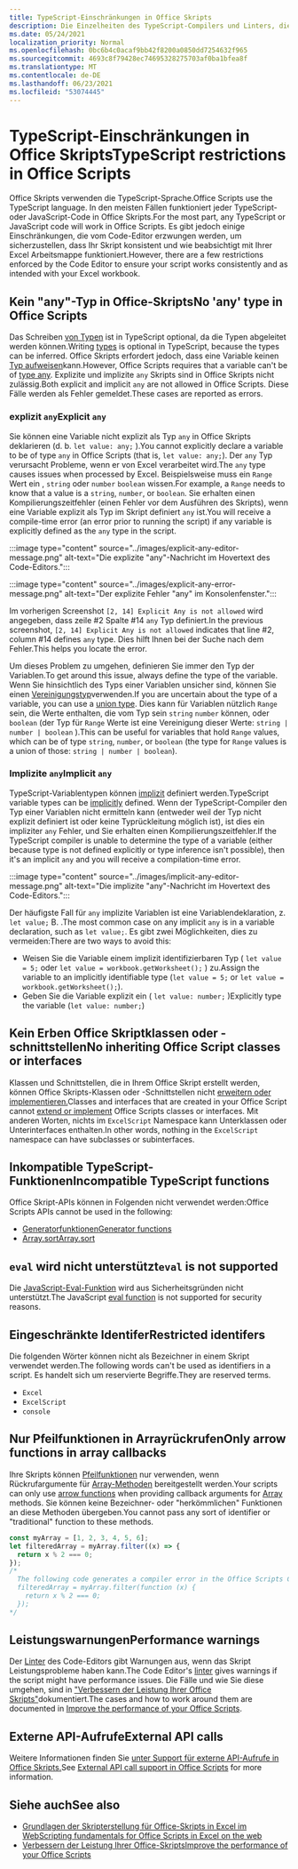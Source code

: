 ```yaml
---
title: TypeScript-Einschränkungen in Office Skripts
description: Die Einzelheiten des TypeScript-Compilers und Linters, die vom Code-Editor für Office Skripts verwendet werden.
ms.date: 05/24/2021
localization_priority: Normal
ms.openlocfilehash: 0bc6b4c0acaf9bb42f8200a0850dd7254632f965
ms.sourcegitcommit: 4693c8f79428ec74695328275703af0ba1bfea8f
ms.translationtype: MT
ms.contentlocale: de-DE
ms.lasthandoff: 06/23/2021
ms.locfileid: "53074445"
---
```

# <a name="typescript-restrictions-in-office-scripts"></a><span data-ttu-id="e32a2-103">TypeScript-Einschränkungen in Office Skripts</span><span class="sxs-lookup"><span data-stu-id="e32a2-103">TypeScript restrictions in Office Scripts</span></span>

<span data-ttu-id="e32a2-104">Office Skripts verwenden die TypeScript-Sprache.</span><span class="sxs-lookup"><span data-stu-id="e32a2-104">Office Scripts use the TypeScript language.</span></span> <span data-ttu-id="e32a2-105">In den meisten Fällen funktioniert jeder TypeScript- oder JavaScript-Code in Office Skripts.</span><span class="sxs-lookup"><span data-stu-id="e32a2-105">For the most part, any TypeScript or JavaScript code will work in Office Scripts.</span></span> <span data-ttu-id="e32a2-106">Es gibt jedoch einige Einschränkungen, die vom Code-Editor erzwungen werden, um sicherzustellen, dass Ihr Skript konsistent und wie beabsichtigt mit Ihrer Excel Arbeitsmappe funktioniert.</span><span class="sxs-lookup"><span data-stu-id="e32a2-106">However, there are a few restrictions enforced by the Code Editor to ensure your script works consistently and as intended with your Excel workbook.</span></span>

## <a name="no-any-type-in-office-scripts"></a><span data-ttu-id="e32a2-107">Kein "any"-Typ in Office-Skripts</span><span class="sxs-lookup"><span data-stu-id="e32a2-107">No 'any' type in Office Scripts</span></span>

<span data-ttu-id="e32a2-108">Das Schreiben [von Typen](https://www.typescriptlang.org/docs/handbook/typescript-in-5-minutes.html) ist in TypeScript optional, da die Typen abgeleitet werden können.</span><span class="sxs-lookup"><span data-stu-id="e32a2-108">Writing [types](https://www.typescriptlang.org/docs/handbook/typescript-in-5-minutes.html) is optional in TypeScript, because the types can be inferred.</span></span> <span data-ttu-id="e32a2-109">Office Skripts erfordert jedoch, dass eine Variable keinen [Typ aufweisen](https://www.typescriptlang.org/docs/handbook/basic-types.html#any)kann.</span><span class="sxs-lookup"><span data-stu-id="e32a2-109">However, Office Scripts requires that a variable can't be of [type any](https://www.typescriptlang.org/docs/handbook/basic-types.html#any).</span></span> <span data-ttu-id="e32a2-110">Explizite und implizite `any` Skripts sind in Office Skripts nicht zulässig.</span><span class="sxs-lookup"><span data-stu-id="e32a2-110">Both explicit and implicit `any` are not allowed in Office Scripts.</span></span> <span data-ttu-id="e32a2-111">Diese Fälle werden als Fehler gemeldet.</span><span class="sxs-lookup"><span data-stu-id="e32a2-111">These cases are reported as errors.</span></span>

### <a name="explicit-any"></a><span data-ttu-id="e32a2-112">explizit `any`</span><span class="sxs-lookup"><span data-stu-id="e32a2-112">Explicit `any`</span></span>

<span data-ttu-id="e32a2-113">Sie können eine Variable nicht explizit als Typ `any` in Office Skripts deklarieren (d. b. `let value: any;` ).</span><span class="sxs-lookup"><span data-stu-id="e32a2-113">You cannot explicitly declare a variable to be of type `any` in Office Scripts (that is, `let value: any;`).</span></span> <span data-ttu-id="e32a2-114">Der `any` Typ verursacht Probleme, wenn er von Excel verarbeitet wird.</span><span class="sxs-lookup"><span data-stu-id="e32a2-114">The `any` type causes issues when processed by Excel.</span></span> <span data-ttu-id="e32a2-115">Beispielsweise muss ein `Range` Wert ein , `string` oder `number` `boolean` wissen.</span><span class="sxs-lookup"><span data-stu-id="e32a2-115">For example, a `Range` needs to know that a value is a `string`, `number`, or `boolean`.</span></span> <span data-ttu-id="e32a2-116">Sie erhalten einen Kompilierungszeitfehler (einen Fehler vor dem Ausführen des Skripts), wenn eine Variable explizit als Typ im Skript definiert `any` ist.</span><span class="sxs-lookup"><span data-stu-id="e32a2-116">You will receive a compile-time error (an error prior to running the script) if any variable is explicitly defined as the `any` type in the script.</span></span>

:::image type="content" source="../images/explicit-any-editor-message.png" alt-text="Die explizite &quot;any&quot;-Nachricht im Hovertext des Code-Editors.":::

:::image type="content" source="../images/explicit-any-error-message.png" alt-text="Der explizite Fehler &quot;any&quot; im Konsolenfenster.":::

<span data-ttu-id="e32a2-119">Im vorherigen Screenshot `[2, 14] Explicit Any is not allowed` wird angegeben, dass zeile #2 Spalte #14 `any` Typ definiert.</span><span class="sxs-lookup"><span data-stu-id="e32a2-119">In the previous screenshot, `[2, 14] Explicit Any is not allowed` indicates that line #2, column #14 defines `any` type.</span></span> <span data-ttu-id="e32a2-120">Dies hilft Ihnen bei der Suche nach dem Fehler.</span><span class="sxs-lookup"><span data-stu-id="e32a2-120">This helps you locate the error.</span></span>

<span data-ttu-id="e32a2-121">Um dieses Problem zu umgehen, definieren Sie immer den Typ der Variablen.</span><span class="sxs-lookup"><span data-stu-id="e32a2-121">To get around this issue, always define the type of the variable.</span></span> <span data-ttu-id="e32a2-122">Wenn Sie hinsichtlich des Typs einer Variablen unsicher sind, können Sie einen [Vereinigungstyp](https://www.typescriptlang.org/docs/handbook/unions-and-intersections.html)verwenden.</span><span class="sxs-lookup"><span data-stu-id="e32a2-122">If you are uncertain about the type of a variable, you can use a [union type](https://www.typescriptlang.org/docs/handbook/unions-and-intersections.html).</span></span> <span data-ttu-id="e32a2-123">Dies kann für Variablen nützlich `Range` sein, die Werte enthalten, die vom Typ sein `string` `number` können, oder `boolean` (der Typ für `Range` Werte ist eine Vereinigung dieser Werte: `string | number | boolean` ).</span><span class="sxs-lookup"><span data-stu-id="e32a2-123">This can be useful for variables that hold `Range` values, which can be of type `string`, `number`, or `boolean` (the type for `Range` values is a union of those: `string | number | boolean`).</span></span>

### <a name="implicit-any"></a><span data-ttu-id="e32a2-124">Implizite `any`</span><span class="sxs-lookup"><span data-stu-id="e32a2-124">Implicit `any`</span></span>

<span data-ttu-id="e32a2-125">TypeScript-Variablentypen können [implizit](https://www.typescriptlang.org/docs/handbook/type-inference.html) definiert werden.</span><span class="sxs-lookup"><span data-stu-id="e32a2-125">TypeScript variable types can be [implicitly](https://www.typescriptlang.org/docs/handbook/type-inference.html) defined.</span></span> <span data-ttu-id="e32a2-126">Wenn der TypeScript-Compiler den Typ einer Variablen nicht ermitteln kann (entweder weil der Typ nicht explizit definiert ist oder keine Typrückleitung möglich ist), ist dies ein impliziter `any` Fehler, und Sie erhalten einen Kompilierungszeitfehler.</span><span class="sxs-lookup"><span data-stu-id="e32a2-126">If the TypeScript compiler is unable to determine the type of a variable (either because type is not defined explicitly or type inference isn't possible), then it's an implicit `any` and you will receive a compilation-time error.</span></span>

:::image type="content" source="../images/implicit-any-editor-message.png" alt-text="Die implizite &quot;any&quot;-Nachricht im Hovertext des Code-Editors.":::

<span data-ttu-id="e32a2-128">Der häufigste Fall für `any` implizite Variablen ist eine Variablendeklaration, z. `let value;` B. .</span><span class="sxs-lookup"><span data-stu-id="e32a2-128">The most common case on any implicit `any` is in a variable declaration, such as `let value;`.</span></span> <span data-ttu-id="e32a2-129">Es gibt zwei Möglichkeiten, dies zu vermeiden:</span><span class="sxs-lookup"><span data-stu-id="e32a2-129">There are two ways to avoid this:</span></span>

* <span data-ttu-id="e32a2-130">Weisen Sie die Variable einem implizit identifizierbaren Typ ( `let value = 5;` oder `let value = workbook.getWorksheet();` ) zu.</span><span class="sxs-lookup"><span data-stu-id="e32a2-130">Assign the variable to an implicitly identifiable type (`let value = 5;` or `let value = workbook.getWorksheet();`).</span></span>
* <span data-ttu-id="e32a2-131">Geben Sie die Variable explizit ein ( `let value: number;` )</span><span class="sxs-lookup"><span data-stu-id="e32a2-131">Explicitly type the variable (`let value: number;`)</span></span>

## <a name="no-inheriting-office-script-classes-or-interfaces"></a><span data-ttu-id="e32a2-132">Kein Erben Office Skriptklassen oder -schnittstellen</span><span class="sxs-lookup"><span data-stu-id="e32a2-132">No inheriting Office Script classes or interfaces</span></span>

<span data-ttu-id="e32a2-133">Klassen und Schnittstellen, die in Ihrem Office Skript erstellt werden, können Office Skripts-Klassen oder -Schnittstellen nicht [erweitern oder implementieren.](https://www.typescriptlang.org/docs/handbook/classes.html#inheritance)</span><span class="sxs-lookup"><span data-stu-id="e32a2-133">Classes and interfaces that are created in your Office Script cannot [extend or implement](https://www.typescriptlang.org/docs/handbook/classes.html#inheritance) Office Scripts classes or interfaces.</span></span> <span data-ttu-id="e32a2-134">Mit anderen Worten, nichts im `ExcelScript` Namespace kann Unterklassen oder Unterinterfaces enthalten.</span><span class="sxs-lookup"><span data-stu-id="e32a2-134">In other words, nothing in the `ExcelScript` namespace can have subclasses or subinterfaces.</span></span>

## <a name="incompatible-typescript-functions"></a><span data-ttu-id="e32a2-135">Inkompatible TypeScript-Funktionen</span><span class="sxs-lookup"><span data-stu-id="e32a2-135">Incompatible TypeScript functions</span></span>

<span data-ttu-id="e32a2-136">Office Skript-APIs können in Folgenden nicht verwendet werden:</span><span class="sxs-lookup"><span data-stu-id="e32a2-136">Office Scripts APIs cannot be used in the following:</span></span>

* [<span data-ttu-id="e32a2-137">Generatorfunktionen</span><span class="sxs-lookup"><span data-stu-id="e32a2-137">Generator functions</span></span>](https://developer.mozilla.org/docs/Web/JavaScript/Guide/Iterators_and_Generators#generator_functions)
* [<span data-ttu-id="e32a2-138">Array.sort</span><span class="sxs-lookup"><span data-stu-id="e32a2-138">Array.sort</span></span>](https://developer.mozilla.org/docs/Web/JavaScript/Reference/Global_Objects/Array/sort)

## <a name="eval-is-not-supported"></a><span data-ttu-id="e32a2-139">`eval` wird nicht unterstützt</span><span class="sxs-lookup"><span data-stu-id="e32a2-139">`eval` is not supported</span></span>

<span data-ttu-id="e32a2-140">Die [JavaScript-Eval-Funktion](https://developer.mozilla.org/docs/Web/JavaScript/Reference/Global_Objects/eval) wird aus Sicherheitsgründen nicht unterstützt.</span><span class="sxs-lookup"><span data-stu-id="e32a2-140">The JavaScript [eval function](https://developer.mozilla.org/docs/Web/JavaScript/Reference/Global_Objects/eval) is not supported for security reasons.</span></span>

## <a name="restricted-identifers"></a><span data-ttu-id="e32a2-141">Eingeschränkte Identifer</span><span class="sxs-lookup"><span data-stu-id="e32a2-141">Restricted identifers</span></span>

<span data-ttu-id="e32a2-142">Die folgenden Wörter können nicht als Bezeichner in einem Skript verwendet werden.</span><span class="sxs-lookup"><span data-stu-id="e32a2-142">The following words can't be used as identifiers in a script.</span></span> <span data-ttu-id="e32a2-143">Es handelt sich um reservierte Begriffe.</span><span class="sxs-lookup"><span data-stu-id="e32a2-143">They are reserved terms.</span></span>

* `Excel`
* `ExcelScript`
* `console`

## <a name="only-arrow-functions-in-array-callbacks"></a><span data-ttu-id="e32a2-144">Nur Pfeilfunktionen in Arrayrückrufen</span><span class="sxs-lookup"><span data-stu-id="e32a2-144">Only arrow functions in array callbacks</span></span>

<span data-ttu-id="e32a2-145">Ihre Skripts können [Pfeilfunktionen](https://developer.mozilla.org/docs/Web/JavaScript/Reference/Functions/Arrow_functions) nur verwenden, wenn Rückrufargumente für [Array-Methoden](https://developer.mozilla.org/docs/Web/JavaScript/Reference/Global_Objects/Array) bereitgestellt werden.</span><span class="sxs-lookup"><span data-stu-id="e32a2-145">Your scripts can only use [arrow functions](https://developer.mozilla.org/docs/Web/JavaScript/Reference/Functions/Arrow_functions) when providing callback arguments for [Array](https://developer.mozilla.org/docs/Web/JavaScript/Reference/Global_Objects/Array) methods.</span></span> <span data-ttu-id="e32a2-146">Sie können keine Bezeichner- oder "herkömmlichen" Funktionen an diese Methoden übergeben.</span><span class="sxs-lookup"><span data-stu-id="e32a2-146">You cannot pass any sort of identifier or "traditional" function to these methods.</span></span>

```TypeScript
const myArray = [1, 2, 3, 4, 5, 6];
let filteredArray = myArray.filter((x) => {
  return x % 2 === 0;
});
/*
  The following code generates a compiler error in the Office Scripts Code Editor.
  filteredArray = myArray.filter(function (x) {
    return x % 2 === 0;
  });
*/
```

## <a name="performance-warnings"></a><span data-ttu-id="e32a2-147">Leistungswarnungen</span><span class="sxs-lookup"><span data-stu-id="e32a2-147">Performance warnings</span></span>

<span data-ttu-id="e32a2-148">Der [Linter](https://wikipedia.org/wiki/Lint_(software)) des Code-Editors gibt Warnungen aus, wenn das Skript Leistungsprobleme haben kann.</span><span class="sxs-lookup"><span data-stu-id="e32a2-148">The Code Editor's [linter](https://wikipedia.org/wiki/Lint_(software)) gives warnings if the script might have performance issues.</span></span> <span data-ttu-id="e32a2-149">Die Fälle und wie Sie diese umgehen, sind in ["Verbessern der Leistung Ihrer Office Skripts"](web-client-performance.md)dokumentiert.</span><span class="sxs-lookup"><span data-stu-id="e32a2-149">The cases and how to work around them are documented in [Improve the performance of your Office Scripts](web-client-performance.md).</span></span>

## <a name="external-api-calls"></a><span data-ttu-id="e32a2-150">Externe API-Aufrufe</span><span class="sxs-lookup"><span data-stu-id="e32a2-150">External API calls</span></span>

<span data-ttu-id="e32a2-151">Weitere Informationen finden Sie [unter Support für externe API-Aufrufe in Office Skripts.](external-calls.md)</span><span class="sxs-lookup"><span data-stu-id="e32a2-151">See [External API call support in Office Scripts](external-calls.md) for more information.</span></span>

## <a name="see-also"></a><span data-ttu-id="e32a2-152">Siehe auch</span><span class="sxs-lookup"><span data-stu-id="e32a2-152">See also</span></span>

* [<span data-ttu-id="e32a2-153">Grundlagen der Skripterstellung für Office-Skripts in Excel im Web</span><span class="sxs-lookup"><span data-stu-id="e32a2-153">Scripting fundamentals for Office Scripts in Excel on the web</span></span>](scripting-fundamentals.md)
* [<span data-ttu-id="e32a2-154">Verbessern der Leistung Ihrer Office-Skripts</span><span class="sxs-lookup"><span data-stu-id="e32a2-154">Improve the performance of your Office Scripts</span></span>](web-client-performance.md)
